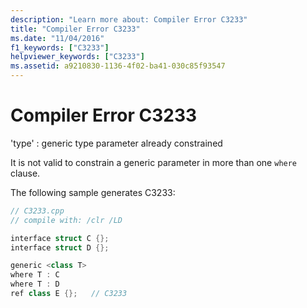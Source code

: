 ```yaml
---
description: "Learn more about: Compiler Error C3233"
title: "Compiler Error C3233"
ms.date: "11/04/2016"
f1_keywords: ["C3233"]
helpviewer_keywords: ["C3233"]
ms.assetid: a9210830-1136-4f02-ba41-030c85f93547
---
```

# Compiler Error C3233

'type' : generic type parameter already constrained

It is not valid to constrain a generic parameter in more than one `where` clause.

The following sample generates C3233:

```cpp
// C3233.cpp
// compile with: /clr /LD

interface struct C {};
interface struct D {};

generic <class T>
where T : C
where T : D
ref class E {};   // C3233
```
